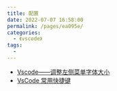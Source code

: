```yaml
---
title: 配置
date: 2022-07-07 16:58:00
permalink: /pages/ea095e/
categories:
  - 《vscode》
tags:
  - 
---
```

- [Vscode——调整左侧菜单字体大小](https://blog.csdn.net/Kiruthika/article/details/124868656)
- [VsCode 常用快捷键](https://www.cnblogs.com/yb-ken/p/16199556.html)